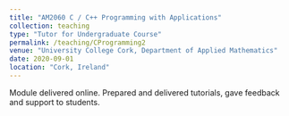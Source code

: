 ```yaml
---
title: "AM2060 C / C++ Programming with Applications"
collection: teaching
type: "Tutor for Undergraduate Course"
permalink: /teaching/CProgramming2
venue: "University College Cork, Department of Applied Mathematics"
date: 2020-09-01
location: "Cork, Ireland"
---
```


Module delivered online. Prepared and delivered tutorials, gave feedback and support to students.
